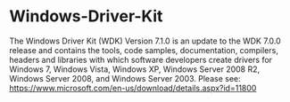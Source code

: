 # Windows-Driver-Kit
The Windows Driver Kit (WDK) Version 7.1.0 is an update to the WDK 7.0.0 release and contains the tools, code samples, documentation, compilers, headers and libraries with which software developers create drivers for Windows 7, Windows Vista, Windows XP, Windows Server 2008 R2, Windows Server 2008, and Windows Server 2003. Please see: https://www.microsoft.com/en-us/download/details.aspx?id=11800
